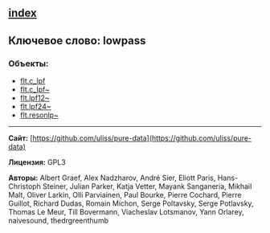 [index](../index.html)
---

## Ключевое слово: lowpass

### Объекты:
* [flt.c_lpf](../flt.c_lpf.html)
* [flt.c_lpf~](../flt.c_lpf~.html)
* [flt.lpf12~](../flt.lpf12~.html)
* [flt.lpf24~](../flt.lpf24~.html)
* [flt.resonlp~](../flt.resonlp~.html)

---
**Сайт:** [https://github.com/uliss/pure-data](https://github.com/uliss/pure-data)

**Лицензия:** GPL3

**Авторы:** Albert Graef, Alex Nadzharov, André Sier, Eliott Paris, Hans-Christoph Steiner, Julian Parker, Katja Vetter, Mayank Sanganeria, Mikhail Malt, Oliver Larkin, Olli Parviainen, Paul Bourke, Pierre Cochard, Pierre Guillot, Richard Dudas, Romain Michon, Serge Poltavsky, Serge Potlavsky, Thomas Le Meur, Till Bovermann, Viacheslav Lotsmanov, Yann Orlarey, naivesound, thedrgreenthumb

